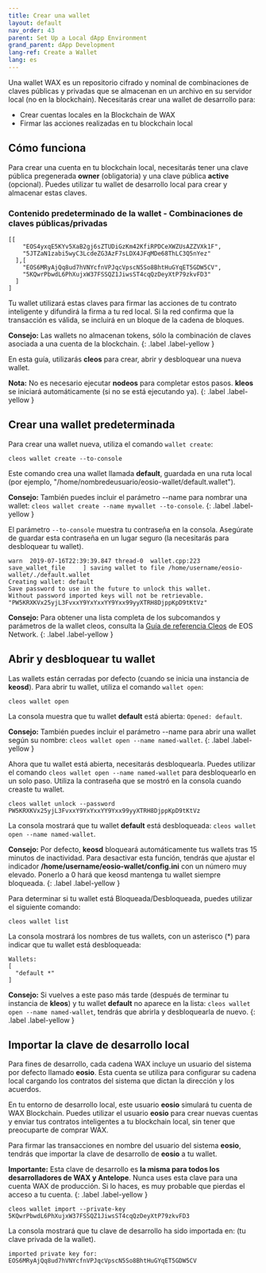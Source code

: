 ```yaml
---
title: Crear una wallet
layout: default
nav_order: 43
parent: Set Up a Local dApp Environment
grand_parent: dApp Development
lang-ref: Create a Wallet
lang: es
---
```


Una wallet WAX es un repositorio cifrado y nominal de combinaciones de claves públicas y privadas que se almacenan en un archivo en su servidor local (no en la blockchain). Necesitarás crear una wallet de desarrollo para:

- Crear cuentas locales en la Blockchain de WAX
- Firmar las acciones realizadas en tu blockchain local

## Cómo funciona

Para crear una cuenta en tu blockchain local, necesitarás tener una clave pública pregenerada **owner** (obligatoria) y una clave pública **active** (opcional). Puedes utilizar tu wallet de desarrollo local para crear y almacenar estas claves. 

### Contenido predeterminado de la wallet - Combinaciones de claves públicas/privadas
```shell
[[
    "EOS4yxqE5KYv5XaB2gj6sZTUDiGzKm42KfiRPDCeXWZUsAZZVXk1F",
    "5JTZaN1zabi5wyC3LcdeZG3AzF7sLDX4JFqMDe68ThLC3Q5nYez"
  ],[
    "EOS6MRyAjQq8ud7hVNYcfnVPJqcVpscN5So8BhtHuGYqET5GDW5CV",
    "5KQwrPbwdL6PhXujxW37FSSQZ1JiwsST4cqQzDeyXtP79zkvFD3"
  ]
]
```

Tu wallet utilizará estas claves para firmar las acciones de tu contrato inteligente y difundirá la firma a tu red local. Si la red confirma que la transacción es válida, se incluirá en un bloque de la cadena de bloques. 

<strong>Consejo:</strong> Las wallets no almacenan tokens, sólo la combinación de claves asociada a una cuenta de la blockchain. 
{: .label .label-yellow }

En esta guía, utilizarás **cleos** para crear, abrir y desbloquear una nueva wallet.

<strong>Nota:</strong> No es necesario ejecutar <strong>nodeos</strong> para completar estos pasos. **kleos** se iniciará automáticamente (si no se está ejecutando ya).
{: .label .label-yellow }


## Crear una wallet predeterminada

Para crear una wallet nueva, utiliza el comando `wallet create`:

```shell
cleos wallet create --to-console
```

Este comando crea una wallet llamada **default**, guardada en una ruta local (por ejemplo, "/home/nombredeusuario/eosio-wallet/default.wallet"). 

<strong>Consejo:</strong> También puedes incluir el parámetro --name para nombrar una wallet: `cleos wallet create --name mywallet --to-console`.
{: .label .label-yellow }

El parámetro `--to-console` muestra tu contraseña en la consola. Asegúrate de guardar esta contraseña en un lugar seguro (la necesitarás para desbloquear tu wallet).

```shell
warn  2019-07-16T22:39:39.847 thread-0  wallet.cpp:223                save_wallet_file     ] saving wallet to file /home/username/eosio-wallet/./default.wallet
Creating wallet: default
Save password to use in the future to unlock this wallet.
Without password imported keys will not be retrievable.
"PW5KRXKVx25yjL3FvxxY9YxYxxYY9Yxx99yyXTRH8DjppKpD9tKtVz"
```

<strong>Consejo:</strong> Para obtener una lista completa de los subcomandos y parámetros de la wallet cleos, consulta la <a href="hhttps://docs.eosnetwork.com/leap/latest/cleos/command-reference/wallet" target="_blank">Guía de referencia Cleos</a> de EOS Network.
{: .label .label-yellow }

## Abrir y desbloquear tu wallet

Las wallets están cerradas por defecto (cuando se inicia una instancia de **keosd**). Para abrir tu wallet, utiliza el comando `wallet open`:

```shell
cleos wallet open
```

La consola muestra que tu wallet **default** está abierta: `Opened: default`.


<strong>Consejo:</strong> También puedes incluir el parámetro --name para abrir una wallet según su nombre: `cleos wallet open --name named-wallet`.
{: .label .label-yellow }

Ahora que tu wallet está abierta, necesitarás desbloquearla. Puedes utilizar el comando `cleos wallet open --name named-wallet` para desbloquearlo en un solo paso. Utiliza la contraseña que se mostró en la consola cuando creaste tu wallet.

```shell
cleos wallet unlock --password PW5KRXKVx25yjL3FvxxY9YxYxxYY9Yxx99yyXTRH8DjppKpD9tKtVz
```

La consola mostrará que tu wallet **default** está desbloqueada: `cleos wallet open --name named-wallet`.

<strong>Consejo:</strong> Por defecto, **keosd** bloqueará automáticamente tus wallets tras 15 minutos de inactividad. Para desactivar esta función, tendrás que ajustar el indicador **/home/username/eosio-wallet/config.ini** con un número muy elevado. Ponerlo a 0 hará que keosd mantenga tu wallet siempre bloqueada.
{: .label .label-yellow }


Para determinar si tu wallet está Bloqueada/Desbloqueada, puedes utilizar el siguiente comando:

```shell
cleos wallet list
```

La consola mostrará los nombres de tus wallets, con un asterisco (*) para indicar que tu wallet está desbloqueada:

```shell
Wallets:
[
  "default *"
]
```

<strong>Consejo:</strong> Si vuelves a este paso más tarde (después de terminar tu instancia de **kleos**) y tu wallet **default** no aparece en la lista: `cleos wallet open --name named-wallet`, tendrás que abrirla y desbloquearla de nuevo.
{: .label .label-yellow }


## Importar la clave de desarrollo local

Para fines de desarrollo, cada cadena WAX incluye un usuario del sistema por defecto llamado **eosio**. Esta cuenta se utiliza para configurar su cadena local cargando los contratos del sistema que dictan la dirección y los acuerdos. 

En tu entorno de desarrollo local, este usuario **eosio** simulará tu cuenta de WAX Blockchain. Puedes utilizar el usuario **eosio** para crear nuevas cuentas y enviar tus contratos inteligentes a tu blockchain local, sin tener que preocuparte de comprar WAX.

Para firmar las transacciones en nombre del usuario del sistema **eosio**, tendrás que importar la clave de desarrollo de **eosio** a tu wallet. 

<strong>Importante:</strong> Esta clave de desarrollo es **la misma para todos los desarrolladores de WAX y Antelope**. Nunca uses esta clave para una cuenta WAX de producción. Si lo haces, es muy probable que pierdas el acceso a tu cuenta.
{: .label .label-yellow }


```shell
cleos wallet import --private-key 5KQwrPbwdL6PhXujxW37FSSQZ1JiwsST4cqQzDeyXtP79zkvFD3
```

La consola mostrará que tu clave de desarrollo ha sido importada en: (tu clave privada de la wallet).

```shell
imported private key for: EOS6MRyAjQq8ud7hVNYcfnVPJqcVpscN5So8BhtHuGYqET5GDW5CV
```
